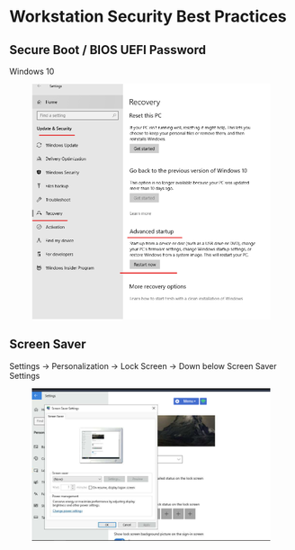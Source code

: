 # Workstation Security Best Practices



## Secure Boot / BIOS UEFI Password

Windows 10

<figure><img src="../../.gitbook/assets/image (6) (1).png" alt=""><figcaption></figcaption></figure>

## Screen Saver

Settings -> Personalization -> Lock Screen -> Down below Screen Saver Settings&#x20;

<figure><img src="../../.gitbook/assets/image (7) (1).png" alt=""><figcaption></figcaption></figure>

